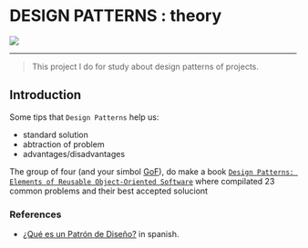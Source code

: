 # DESIGN PATTERNS : theory
![](https://img.shields.io/badge/Author-Alejandro_Fuentes_|_fuentesra@hotmail.com-informational?style=flat&logoColor=white&color=4a4c4d)

---

> This project I do for study about design patterns of projects.

## Introduction
Some tips that `Design Patterns` help us:

* standard solution
* abtraction of problem
* advantages/disadvantages

The group of four (and your simbol [GoF][link-GoF]), do make a book [`Design Patterns: Elements of Reusable Object-Oriented Software`][link-GoF-amzn] where compilated 23 common problems and their best accepted soluciont


### References
* [¿Qué es un Patrón de Diseño?][link-msdn-bb972240-es] in spanish.


<!-- links and miscelaneas -->
[link-msdn-bb972240-es]: https://docs.microsoft.com/es-es/previous-versions/bb972240(v=msdn.10)?redirectedfrom=MSDN
[link-GoF]: http://wiki.c2.com/?GangOfFour
[link-GoF-amzn]: https://www.amazon.com.br/Design-Patterns-Elements-Reusable-Object-Oriented/dp/0201633612
